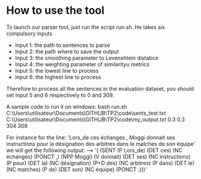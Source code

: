 # How to use the tool

To launch our parser tool, just run the script run.sh. He takes six compulsory
inputs

* Input 1: the path to sentences to parse
* Input 2: the path where to save the output
* Input 3: the smoothing parameter to Levenshtein distabce
* Input 4: the weighting parameter of similarityu metrics
* Input 5: the lowest line to process
* Input 6: the highest line to process

Therefore to process all the sentences in the evaluation dataset, you should 
set Input 5 and 6 respectively to 0 and 309.

A sample code to run it on windows:
bash run.sh C:\Users\utilisateur\Documents\GITHUB\TP2\code\sents_test.txt C:\Users\utilisateur\Documents\GITHUB\TP2\code\my_output.txt 0.3 0.3 304 308

For instance for the line: 'Lors_de ces échanges , Moggi donnait ses instructions pour la désignation des arbitres dans le
matches de son équipe' we will get the following output:
-->  '( (SENT (P Lors_de) (DET ces) (NC échanges) (PONCT ,) (NPP Moggi) (V donnait) (DET
ses) (NC instructions) (P pour) (DET la) (NC désignation) (P+D des) (NC arbitres) (P dans) (DET le)
(NC matches) (P de) (DET son) (NC équipe) (PONCT .)))' 
